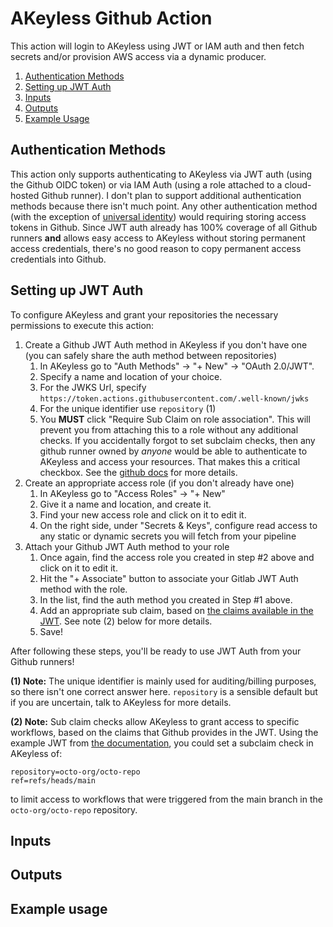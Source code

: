 # AKeyless Github Action

This action will login to AKeyless using JWT or IAM auth and then fetch secrets and/or provision AWS access via a dynamic producer.

1. [Authentication Methods](#authentication-methods)
2. [Setting up JWT Auth](#setting-up-jwt-auth)
3. [Inputs](#inputs)
4. [Outputs](#outputs)
5. [Example Usage](#example-usage)

## Authentication Methods

This action only supports authenticating to AKeyless via JWT auth (using the Github OIDC token) or via IAM Auth (using a role attached to a cloud-hosted Github runner).  I don't plan to support additional authentication methods because there isn't much point.  Any other authentication method (with the exception of [universal identity](https://docs.akeyless.io/docs/universal-identity)) would requiring storing access tokens in Github.  Since JWT auth already has 100% coverage of all Github runners **and** allows easy access to AKeyless without storing permanent access credentials, there's no good reason to copy permanent access credentials into Github.

## Setting up JWT Auth

To configure AKeyless and grant your repositories the necessary permissions to execute this action:

1. Create a Github JWT Auth method in AKeyless if you don't have one (you can safely share the auth method between repositories)
    1. In AKeyless go to "Auth Methods" -> "+ New" -> "OAuth 2.0/JWT".
    2. Specify a name and location of your choice.
    3. For the JWKS Url, specify `https://token.actions.githubusercontent.com/.well-known/jwks`
    4. For the unique identifier use `repository` (1)
    5. You **MUST** click "Require Sub Claim on role association".  This will prevent you from attaching this to a role without any additional checks. If you accidentally forgot to set subclaim checks, then any github runner owned by *anyone* would be able to authenticate to AKeyless and access your resources.  That makes this a critical checkbox.  See the [github docs](https://docs.github.com/en/actions/deployment/security-hardening-your-deployments/about-security-hardening-with-openid-connect#configuring-the-oidc-trust-with-the-cloud) for more details.
2. Create an appropriate access role (if you don't already have one)
    1. In AKeyless go to "Access Roles" -> "+ New"
    2. Give it a name and location, and create it.
    3. Find your new access role and click on it to edit it.
    4. On the right side, under "Secrets & Keys", configure read access to any static or dynamic secrets you will fetch from your pipeline
3. Attach your Github JWT Auth method to your role
    1. Once again, find the access role you created in step #2 above and click on it to edit it.
    2. Hit the "+ Associate" button to associate your Gitlab JWT Auth method with the role.
    3. In the list, find the auth method you created in Step #1 above.
    4. Add an appropriate sub claim, based on [the claims available in the JWT](https://docs.github.com/en/actions/deployment/security-hardening-your-deployments/about-security-hardening-with-openid-connect#understanding-the-oidc-token).  See note (2) below for more details.
    5. Save!

After following these steps, you'll be ready to use JWT Auth from your Github runners!

**(1) Note:** The unique identifier is mainly used for auditing/billing purposes, so there isn't one correct answer here.  `repository` is a sensible default but if you are uncertain, talk to AKeyless for more details.

**(2) Note:** Sub claim checks allow AKeyless to grant access to specific workflows, based on the claims that Github provides in the JWT.  Using the example JWT from [the documentation](https://docs.github.com/en/actions/deployment/security-hardening-your-deployments/about-security-hardening-with-openid-connect#understanding-the-oidc-token), you could set a subclaim check in AKeyless of:

```
repository=octo-org/octo-repo
ref=refs/heads/main
```

to limit access to workflows that were triggered from the main branch in the `octo-org/octo-repo` repository.

## Inputs

## Outputs

## Example usage
